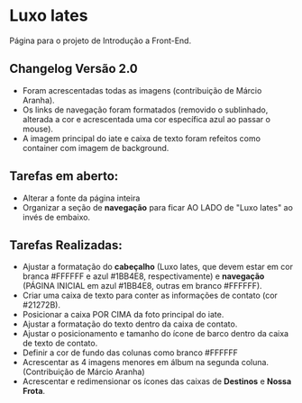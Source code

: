 # Luxo Iates
Página para o projeto de Introdução a Front-End.

## Changelog Versão 2.0
* Foram acrescentadas todas as imagens (contribuição de Márcio Aranha).
* Os links de navegação foram formatados (removido o sublinhado, alterada a cor e acrescentada uma cor específica azul ao passar o mouse).
* A imagem principal do iate e caixa de texto foram refeitos como container com imagem de background.

## Tarefas em aberto:
* Alterar a fonte da página inteira
* Organizar a seção de **navegação** para ficar AO LADO de "Luxo Iates" ao invés de embaixo.

## Tarefas Realizadas:
* Ajustar a formatação do **cabeçalho** (Luxo Iates, que devem estar em cor branca #FFFFFF e azul #1BB4E8, respectivamente) e **navegação** (PÁGINA INICIAL em azul #1BB4E8, outras em branco #FFFFFF).
* Criar uma caixa de texto para conter as informações de contato (cor #21272B).
* Posicionar a caixa POR CIMA da foto principal do iate.
* Ajustar a formatação do texto dentro da caixa de contato.
* Ajustar o posicionamento e tamanho do ícone de barco dentro da caixa de texto de contato.
* Definir a cor de fundo das colunas como branco #FFFFFF
* Acrescentar as 4 imagens menores em álbum na segunda coluna. (Contribuição de Márcio Aranha)
* Acrescentar e redimensionar os ícones das caixas de **Destinos** e **Nossa Frota**.
